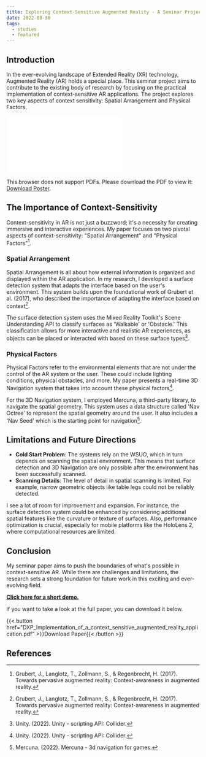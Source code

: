 ```yaml
---
title: Exploring Context-Sensitive Augmented Reality - A Seminar Project Overview
date: 2022-08-30
tags:
  - studies
  - featured
---
```


## Introduction

In the ever-evolving landscape of Extended Reality (XR) technology, Augmented Reality (AR) holds a special place. This seminar project aims to contribute to the existing body of research by focusing on the practical implementation of context-sensitive AR applications. The project explores two key aspects of context sensitivity: Spatial Arrangement and Physical Factors.

<object data="DXP_Poster_DavidDiener.pdf" type="application/pdf" width="700px" height="700px">
    <embed src="DXP_Poster_DavidDiener.pdf">
        <p>This browser does not support PDFs. Please download the PDF to view it: <a href="DXP_Poster_DavidDiener.pdf">Download Poster</a>.</p>
    </embed>
</object>

## The Importance of Context-Sensitivity

Context-sensitivity in AR is not just a buzzword; it's a necessity for creating immersive and interactive experiences. My paper focuses on two pivotal aspects of context-sensitivity: "Spatial Arrangement" and "Physical Factors"[^1].

### Spatial Arrangement

Spatial Arrangement is all about how external information is organized and displayed within the AR application. In my research, I developed a surface detection system that adapts the interface based on the user's environment. This system builds upon the foundational work of Grubert et al. (2017), who described the importance of adapting the interface based on context[^1].

The surface detection system uses the Mixed Reality Toolkit's Scene Understanding API to classify surfaces as 'Walkable' or 'Obstacle.' This classification allows for more interactive and realistic AR experiences, as objects can be placed or interacted with based on these surface types[^2].

### Physical Factors

Physical Factors refer to the environmental elements that are not under the control of the AR system or the user. These could include lighting conditions, physical obstacles, and more. My paper presents a real-time 3D Navigation system that takes into account these physical factors[^2].

For the 3D Navigation system, I employed Mercuna, a third-party library, to navigate the spatial geometry. This system uses a data structure called 'Nav Octree' to represent the spatial geometry around the user. It also includes a 'Nav Seed' which is the starting point for navigation[^3].


## Limitations and Future Directions

- **Cold Start Problem**: The systems rely on the WSUO, which in turn depends on scanning the spatial environment. This means that surface detection and 3D Navigation are only possible after the environment has been successfully scanned.
- **Scanning Details**: The level of detail in spatial scanning is limited. For example, narrow geometric objects like table legs could not be reliably detected.

I see a lot of room for improvement and expansion. For instance, the surface detection system could be enhanced by considering additional spatial features like the curvature or texture of surfaces. Also, performance optimization is crucial, especially for mobile platforms like the HoloLens 2, where computational resources are limited.


## Conclusion

My seminar paper aims to push the boundaries of what's possible in context-sensitive AR. While there are challenges and limitations, the research sets a strong foundation for future work in this exciting and ever-evolving field.

[**Click here for a short demo.**](https://youtu.be/CQ1pEaBofvI?si=1dmjyDLJFS3hS-aJ)


If you want to take a look at the full paper, you can download it below.

{{< button href="DXP_Implementation_of_a_context_sensitive_augmented_reality_application.pdf" >}}Download Paper{{< /button >}}


## References

[^1]: Grubert, J., Langlotz, T., Zollmann, S., & Regenbrecht, H. (2017). Towards pervasive augmented reality: Context-awareness in augmented reality.

[^2]: Unity. (2022). Unity - scripting API: Collider.

[^3]: Mercuna. (2022). Mercuna - 3d navigation for games.
